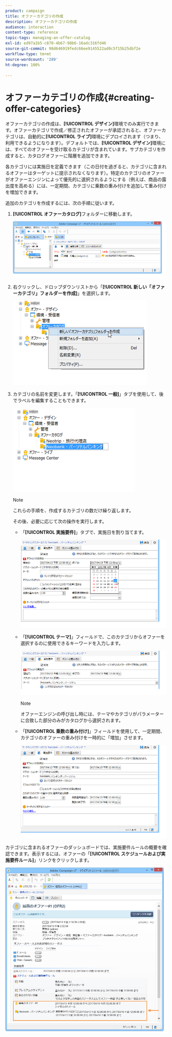 ```yaml
---
product: campaign
title: オファーカテゴリの作成
description: オファーカテゴリの作成
audience: interaction
content-type: reference
topic-tags: managing-an-offer-catalog
exl-id: ed97a1b5-c870-4b67-98b6-16adc316fd46
source-git-commit: 98d646919fedc66ee9145522ad0c5f15b25dbf2e
workflow-type: tm+mt
source-wordcount: '289'
ht-degree: 100%

---
```


# オファーカテゴリの作成{#creating-offer-categories}

オファーカテゴリの作成は、**[!UICONTROL デザイン]**&#x200B;環境でのみ実行できます。オファーカテゴリで作成／修正されたオファーが承認されると、オファーカテゴリは、自動的に&#x200B;**[!UICONTROL ライブ]**&#x200B;環境にデプロイされます（つまり、利用できるようになります）。デフォルトでは、**[!UICONTROL デザイン]**&#x200B;環境には、すべてのオファーを受け取るカテゴリが含まれています。サブカテゴリを作成すると、カタログオファーに階層を追加できます。

各カテゴリには実施日を定義できます（この日付を過ぎると、カテゴリに含まれるオファーはターゲットに提示されなくなります）。特定のカテゴリのオファーがオファーエンジンによって優先的に選択されるようにする（例えば、商品の露出度を高める）には、一定期間、カテゴリに乗数の重み付けを追加して重み付けを増加できます。

追加のカテゴリを作成するには、次の手順に従います。

1. **[!UICONTROL オファーカタログ]**&#x200B;フォルダーに移動します。

   ![](assets/offer_cat_create_001.png)

1. 右クリックし、ドロップダウンリストから「**[!UICONTROL 新しい「オファーカテゴリ」フォルダーを作成]**」を選択します。

   ![](assets/offer_cat_create_002.png)

1. カテゴリの名前を変更します。「**[!UICONTROL 一般]**」タブを使用して、後でラベルを編集することもできます。

   ![](assets/offer_cat_create_003.png)

   >[!NOTE]
   >
   >これらの手順を、作成するカテゴリの数だけ繰り返します。

   その後、必要に応じて次の操作を実行します。

   * 「**[!UICONTROL 実施要件]**」タブで、実施日を割り当てます。

      ![](assets/offer_cat_create_004.png)

   * 「**[!UICONTROL テーマ]**」フィールドで、このカテゴリからオファーを選択するのに使用できるキーワードを入力します。

      ![](assets/offer_cat_create_005.png)

      >[!NOTE]
      >
      >オファーエンジンの呼び出し時には、テーマやカテゴリがパラメーターに合致した部分のみがカタログから選択されます。

   * 「**[!UICONTROL 乗数の重み付け]**」フィールドを使用して、一定期間、カテゴリのオファーの重み付けを一時的に「増加」させます。

      ![](assets/offer_cat_create_006.png)

カテゴリに含まれるオファーのダッシュボードでは、実施要件ルールの概要を確認できます。表示するには、オファーの「**[!UICONTROL スケジュールおよび実施要件ルール]**」リンクをクリックします。

![](assets/offer_create_006.png)
